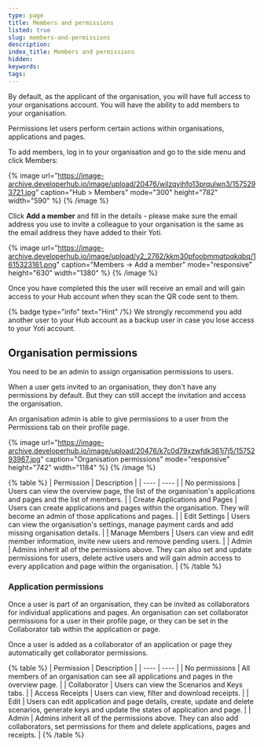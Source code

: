 ```yaml
---
type: page
title: Members and permissions
listed: true
slug: members-and-permissions
description: 
index_title: Members and permissions
hidden: 
keywords: 
tags: 
---
```


By default, as the applicant of the organisation, you will have full access to your organisations account. You will have the ability to add members to your organisation.

Permissions let users perform certain actions within organisations, applications and pages.

To add members, log in to your organisation and go to the side menu and click Members:

{% image url="https://image-archive.developerhub.io/image/upload/20476/wilzqyihfo13prqulwn3/1575293721.jpg" caption="Hub &gt; Members" mode="300" height="782" width="590" %}
{% /image %}

Click **Add a member** and fill in the details - please make sure the email address you use to invite a colleague to your organisation is the same as the email address they have added to their Yoti.

{% image url="https://image-archive.developerhub.io/image/upload/v2_2762/kkm30pfoobmmqtpqkqbq/1615323161.png" caption="Members -&gt; Add a member" mode="responsive" height="630" width="1380" %}
{% /image %}

Once you have completed this the user will receive an email and will gain access to your Hub account when they scan the QR code sent to them.

{% badge type="info" text="Hint" /%} We strongly recommend you add another user to your Hub account as a backup user in case you lose access to your Yoti account.

## Organisation permissions

You need to be an admin to assign organisation permissions to users.

When a user gets invited to an organisation, they don't have any permissions by default. But they can still accept the invitation and access the organisation.

An organisation admin is able to give permissions to a user from the Permissions tab on their profile page.

{% image url="https://image-archive.developerhub.io/image/upload/20476/k7c0d79xzwfdk361j7j5/1575293967.jpg" caption="Organisation permissions" mode="responsive" height="742" width="1184" %}
{% /image %}

{% table %}
| Permission | Description | 
| ---- | ---- | 
| No permissions | Users can view the overview page, the list of the organisation's applications and pages and the list of members. | 
| Create Applications and Pages | Users can create applications and pages within the organisation. They will become an admin of those applications and pages. | 
| Edit Settings | Users can view the organisation's settings, manage payment cards and add missing organisation details. | 
| Manage Members | Users can view and edit member information, invite new users and remove pending users. | 
| Admin | Admins inherit all of the permissions above. They can also set and update permissions for users, delete active users and will gain admin access to every application and page within the organisation. | 
{% /table %}

### Application permissions

Once a user is part of an organisation, they can be invited as collaborators for individual applications and pages. An organisation can set collaborator permissions for a user in their profile page, or they can be set in the Collaborator tab within the application or page.

Once a user is added as a collaborator of an application or page they automatically get collaborator permissions.

{% table %}
| Permission | Description | 
| ---- | ---- | 
| No permissions | All members of an organisation can see all applications and pages in the overview page. | 
| Collaborator | Users can view the Scenarios and Keys tabs. | 
| Access Receipts | Users can view, filter and download receipts. | 
| Edit | Users can edit application and page details, create, update and delete scenarios, generate keys and update the states of application and page. | 
| Admin | Admins inherit all of the permissions above. They can also add collaborators, set permissions for them and delete applications, pages and receipts. | 
{% /table %}